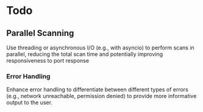 # Todo

## Parallel Scanning

Use threading or asynchronous I/O (e.g., with asyncio) to perform scans in parallel, reducing the total scan time and potentially improving responsiveness to port response

### Error Handling

Enhance error handling to differentiate between different types of errors (e.g., network unreachable, permission denied) to provide more informative output to the user.

